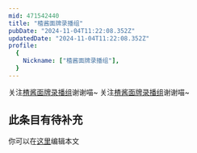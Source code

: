 ```yaml
---
mid: 471542440
title: "楂酱面牌录播组"
pubDate: "2024-11-04T11:22:08.352Z"
updatedDate: "2024-11-04T11:22:08.352Z"
profile:
  {
    Nickname: ["楂酱面牌录播组"],
  }
---
```


关注[楂酱面牌录播组](https://space.bilibili.com/471542440)谢谢喵~ 关注[楂酱面牌录播组](https://space.bilibili.com/471542440)谢谢喵~

## 此条目有待补充
你可以在[这里](https://github.com/Yuhanawa/VTuber.ICU/edit/master/src/content/v/楂酱面牌录播组/index.md)编辑本文
